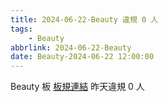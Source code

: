 ```yaml
---
title: 2024-06-22-Beauty 違規 0 人
tags:
    - Beauty
abbrlink: 2024-06-22-Beauty
date: Beauty-2024-06-22 12:00:00
---
```

Beauty 板 [板規連結](https://www.ptt.cc/bbs/Beauty/M.1630069980.A.84B.html)
昨天違規 0 人
